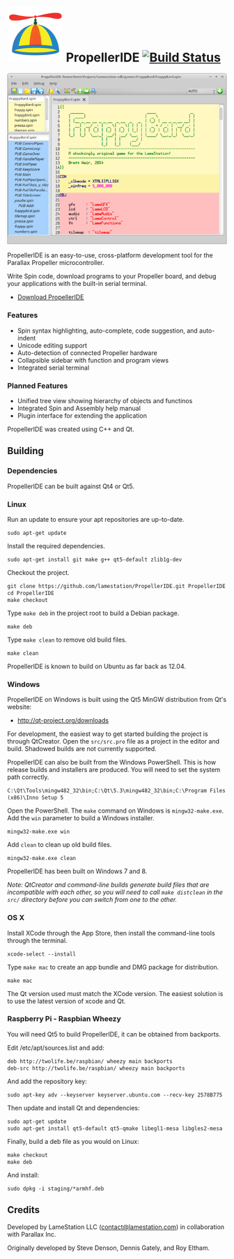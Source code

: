 ![the hat](gfx/propellerhat.png) PropellerIDE [![Build Status](https://travis-ci.org/parallaxinc/PropellerIDE.svg?branch=master)](https://travis-ci.org/bweir/PropellerIDE)
============

![the interface](gfx/interface.png "The PropellerIDE interface")

PropellerIDE is an easy-to-use, cross-platform development tool for the Parallax Propeller microcontroller.

Write Spin code, download programs to your Propeller board, and debug your applications with the built-in serial terminal.

- [Download PropellerIDE](https://lamestation.atlassian.net/wiki/display/PI/Downloads)

### Features

- Spin syntax highlighting, auto-complete, code suggestion, and auto-indent
- Unicode editing support
- Auto-detection of connected Propeller hardware
- Collapsible sidebar with function and program views
- Integrated serial terminal

### Planned Features

- Unified tree view showing hierarchy of objects and functinos
- Integrated Spin and Assembly help manual
- Plugin interface for extending the application

PropellerIDE was created using C++ and Qt.

## Building

### Dependencies

PropellerIDE can be built against Qt4 or Qt5.

### Linux

Run an update to ensure your apt repositories are up-to-date.

```
sudo apt-get update
```

Install the required dependencies.

```
sudo apt-get install git make g++ qt5-default zlib1g-dev
```

Checkout the project.

```
git clone https://github.com/lamestation/PropellerIDE.git PropellerIDE
cd PropellerIDE
make checkout
```

Type `make deb` in the project root to build a Debian package.

```
make deb
```

Type `make clean` to remove old build files.

```
make clean
```

PropellerIDE is known to build on Ubuntu as far back as 12.04.

### Windows

PropellerIDE on Windows is built using the Qt5 MinGW distribution from Qt's website:

* http://qt-project.org/downloads

For development, the easiest way to get started building the project is through QtCreator. Open the `src/src.pro` file as a project in the editor and build. Shadowed builds are not currently supported.

PropellerIDE can also be built from the Windows PowerShell. This is how release builds and installers are produced. You will need to set the system path correctly.

```
C:\Qt\Tools\mingw482_32\bin;C:\Qt\5.3\mingw482_32\bin;C:\Program Files (x86)\Inno Setup 5
```

Open the PowerShell. The `make` command on Windows is `mingw32-make.exe`. Add the `win` parameter to build a Windows installer.

```
mingw32-make.exe win
```

Add `clean` to clean up old build files.

```
mingw32-make.exe clean
```

PropellerIDE has been built on Windows 7 and 8.

*Note: QtCreator and command-line builds generate build files that are incompatible with each other, so you will need to call `make distclean` in the `src/` directory before you can switch from one to the other.*

### OS X

Install XCode through the App Store, then install the command-line tools through the terminal.

```
xcode-select --install
```

Type `make mac` to create an app bundle and DMG package for distribution.

```
make mac
```

The Qt version used must match the XCode version. The easiest solution is to use the latest version of xcode and Qt.

### Raspberry Pi - Raspbian Wheezy

You will need Qt5 to build PropellerIDE, it can be obtained from backports.

Edit /etc/apt/sources.list and add:

```
deb http://twolife.be/raspbian/ wheezy main backports
deb-src http://twolife.be/raspbian/ wheezy main backports
```

And add the repository key:

```
sudo apt-key adv --keyserver keyserver.ubuntu.com --recv-key 2578B775
```

Then update and install Qt and dependencies:

```
sudo apt-get update
sudo apt-get install qt5-default qt5-qmake libegl1-mesa libgles2-mesa
```

Finally, build a deb file as you would on Linux:

```
make checkout
make deb
```

And install:

```
sudo dpkg -i staging/*armhf.deb
```

## Credits

Developed by LameStation LLC (contact@lamestation.com) in collaboration with Parallax Inc.

Originally developed by Steve Denson, Dennis Gately, and Roy Eltham.

